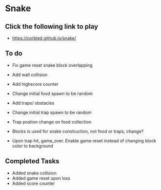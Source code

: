 # Snake

## Click the following link to play
- https://corbled.github.io/snake/

## To do
- Fix game reset snake block overlapping
- Add wall collision
- Add highscore counter
- Change initial food spawn to be random
- Add traps/ obstacles
- Change initial trap spawn to be random
- Trap postion change on food collection

- Blocks is used for snake construction, not food or traps, change?
- Upon trap hit, game_over. Enable game reset instead of changing block color to background

## Completed Tasks
- Added snake collision
- Added game reset upon loss
- Added score counter
